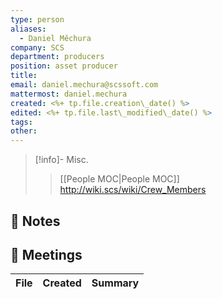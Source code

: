 ```yaml
---
type: person
aliases:
  - Daniel Měchura
company: SCS
department: producers
position: asset producer
title: 
email: daniel.mechura@scssoft.com
mattermost: daniel.mechura
created: <%+ tp.file.creation\_date() %>
edited: <%+ tp.file.last\_modified\_date() %>
tags: 
other: 
---
```


>[!info]- Misc.
>>[[People MOC|People MOC]]
>>http://wiki.scs/wiki/Crew_Members

## 📒 Notes

## 📌 Meetings
| File | Created | Summary |
| ---- | ------- | ------- |


